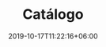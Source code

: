 ---
title: "Catálogo"
date: 2019-10-17T11:22:16+06:00
draft: false
description : "Catálogo da Editora Gato Bravo"
---